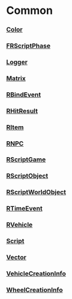 # Common
### [**Color**](Color.md)
### [**FRScriptPhase**](FRScriptPhase.md)
### [**Logger**](Logger.md)
### [**Matrix**](Matrix.md)
### [**RBindEvent**](RBindEvent.md)
### [**RHitResult**](RHitResult.md)
### [**RItem**](RItem.md)
### [**RNPC**](RNPC.md)
### [**RScriptGame**](RScriptGame.md)
### [**RScriptObject**](RScriptObject.md)
### [**RScriptWorldObject**](RScriptWorldObject.md)
### [**RTimeEvent**](RTimeEvent.md)
### [**RVehicle**](RVehicle.md)
### [**Script**](Script.md)
### [**Vector**](Vector.md)
### [**VehicleCreationInfo**](VehicleCreationInfo.md)
### [**WheelCreationInfo**](WheelCreationInfo.md)
